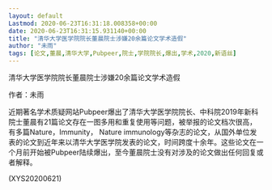 ```yaml
---
layout: default
Lastmod: 2020-06-23T16:31:18.008358+00:00
date: 2020-06-23T16:31:15.931140+00:00
title: "清华大学医学院院长董晨院士涉嫌20余篇论文学术造假"
author: "未雨"
tags: [论文,董晨,清华大学,Pubpeer,院士,学院院长,爆出,学术,2020,新语丝]
---
```


清华大学医学院院长董晨院士涉嫌20余篇论文学术造假

作者：未雨

近期著名学术质疑网站Pubpeer爆出了清华大学医学院院长、中科院2019年新科院士董晨有21篇论文存在一图多用和重复使用等问题，被举报的论文档次很高，有多篇Nature，Immunity， Nature immunology等杂志的论文，从国外单位发表的论文到近年来以清华大学医学院发表的论文，时间跨度十余年。这些论文在一个月前开始被Pubpeer陆续爆出，至今董晨院士没有对涉及的论文做出任何回复或者解释。

(XYS20200621)

